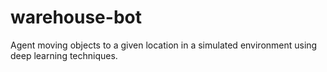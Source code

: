 # warehouse-bot
Agent moving objects to a given location in a simulated environment using deep learning techniques.
